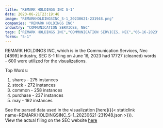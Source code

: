```yaml
---
title: "REMARK HOLDINGS INC S-1"
date: 2023-06-21T23:19:48
image: "REMARKHOLDINGSINC_S-1_20230621-231948.png"
companies: "REMARK HOLDINGS INC"
industry: "COMMUNICATION SERVICES, NEC"
tags: ["REMARK HOLDINGS INC","COMMUNICATION SERVICES, NEC","06-16-2023","S-1"]
forms: "S-1"
---
```

REMARK HOLDINGS INC, which is in the Communication Services, Nec [4899] industry, SEC S-1 filing on June 16, 2023 had 17727 (cleaned) words - 600 were utilized for the visualizations.

Top Words:
1. shares - 275 instances
2. stock - 272 instances
3. common - 258 instances
4. purchase - 237 instances
5. may - 192 instances


See the parsed data used in the visualization [here]({{< staticlink name=REMARKHOLDINGSINC_S-1_20230621-231948.json >}}).  
View the actual filing on the SEC website [here](https://www.sec.gov/Archives/edgar/data/1368365/0001368365-23-000048.txt)